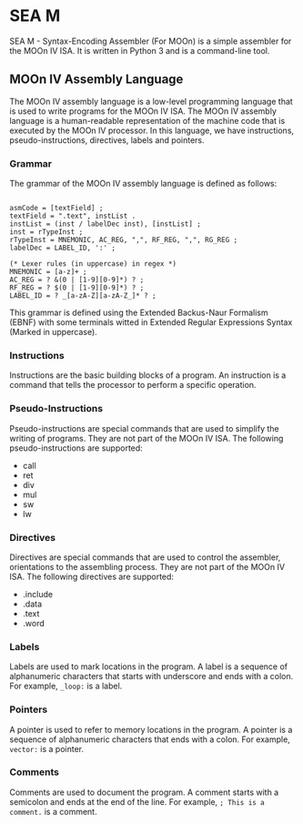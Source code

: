 # SEA M

SEA M - Syntax-Encoding Assembler (For MOOn) is a simple assembler for the MOOn IV ISA. It is written in Python 3 and is a command-line tool.

## MOOn IV Assembly Language

The MOOn IV assembly language is a low-level programming language that is used to write programs for the MOOn IV ISA. The MOOn IV assembly language is a human-readable representation of the machine code that is executed by the MOOn IV processor. In this language, we have instructions, pseudo-instructions, directives, labels and pointers.

### Grammar

The grammar of the MOOn IV assembly language is defined as follows:

```EBNF

asmCode = [textField] ;
textField = ".text", instList .
instList = (inst / labelDec inst), [instList] ;
inst = rTypeInst ;
rTypeInst = MNEMONIC, AC_REG, ",", RF_REG, ",", RG_REG ;
labelDec = LABEL_ID, ':' ;

(* Lexer rules (in uppercase) in regex *)
MNEMONIC = [a-z]+ ;
AC_REG = ? &(0 | [1-9][0-9]*) ? ;
RF_REG = ? $(0 | [1-9][0-9]*) ? ;
LABEL_ID = ? _[a-zA-Z][a-zA-Z_]* ? ;

```

This grammar is defined using the Extended Backus-Naur Formalism (EBNF) with some terminals witted in Extended Regular Expressions Syntax (Marked in uppercase).

### Instructions

Instructions are the basic building blocks of a program. An instruction is a command that tells the processor to perform a specific operation.

### Pseudo-Instructions

Pseudo-instructions are special commands that are used to simplify the writing of programs. They are not part of the MOOn IV ISA. The following pseudo-instructions are supported:

- call
- ret
- div
- mul
- sw
- lw

### Directives

Directives are special commands that are used to control the assembler, orientations to the assembling process. They are not part of the MOOn IV ISA. The following directives are supported:

- .include
- .data
- .text
- .word

### Labels

Labels are used to mark locations in the program. A label is a sequence of alphanumeric characters that starts with underscore and ends with a colon. For example, `_loop:` is a label.

### Pointers

A pointer is used to refer to memory locations in the program. A pointer is a sequence of alphanumeric characters that ends with a colon. For example, `vector:` is a pointer.

### Comments

Comments are used to document the program. A comment starts with a semicolon and ends at the end of the line. For example, `; This is a comment.` is a comment.